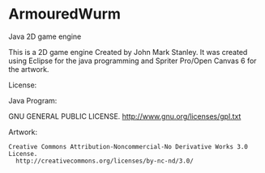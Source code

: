 # ArmouredWurm
Java 2D game engine

This is a 2D game engine Created by John Mark Stanley.
  It was created using Eclipse for the java programming and Spriter Pro/Open Canvas 6 for the artwork.

License:

  Java Program:
 
   GNU GENERAL PUBLIC LICENSE.
      http://www.gnu.org/licenses/gpl.txt
      
  
  Artwork:

    Creative Commons Attribution-Noncommercial-No Derivative Works 3.0 License.
      http://creativecommons.org/licenses/by-nc-nd/3.0/
